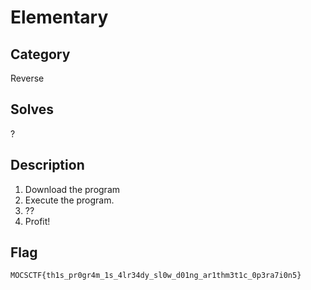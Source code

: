 Elementary
===

## Category

Reverse

## Solves

?

## Description

1. Download the program
2. Execute the program.
3. ??
4. Profit!

## Flag

`MOCSCTF{th1s_pr0gr4m_1s_4lr34dy_sl0w_d01ng_ar1thm3t1c_0p3ra7i0n5}`
